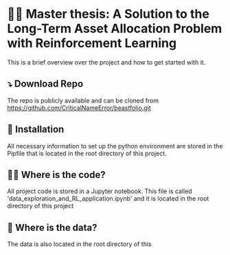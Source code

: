 
# 👨‍🎓 Master thesis: A Solution to the Long-Term Asset Allocation Problem with Reinforcement Learning
This is a brief overview over the project and how to get started with it.
## ⤵ Download Repo
The repo is publicly available and can be cloned from https://github.com/CriticalNameError/beastfolio.git
## 🌱 Installation
All necessary information to set up the python environment are stored in the Pipfile that is located in the root directory of this project.
## 👨‍💻 Where is the code?
All project code is stored in a Jupyter notebook. This file is called 'data_exploration_and_RL_application.ipynb' and it is located in the root directory of this project
## 💾 Where is the data?
The data is also located in the root directory of this 
